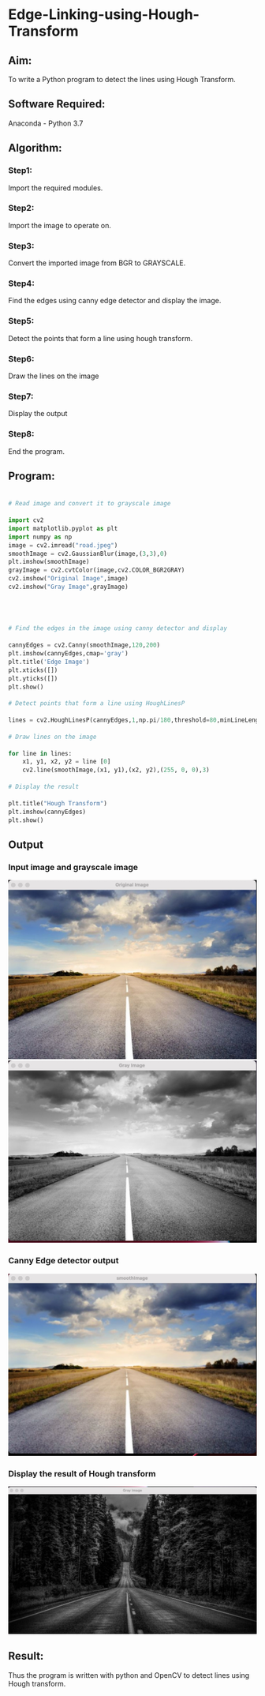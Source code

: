 # Edge-Linking-using-Hough-Transform
## Aim:
To write a Python program to detect the lines using Hough Transform.

## Software Required:
Anaconda - Python 3.7

## Algorithm:
### Step1:


Import the required modules.
<br>

### Step2:

Import the image to operate on.
<br>

### Step3:

Convert the imported image from BGR to GRAYSCALE.
<br>

### Step4:

Find the edges using canny edge detector and display the image.
<br>

### Step5:

Detect the points that form a line using hough transform.
<br>

### Step6:

Draw the lines on the image
<br>

### Step7:

Display the output
<br>

### Step8:

End the program.
<br>


## Program:
```Python

# Read image and convert it to grayscale image

import cv2
import matplotlib.pyplot as plt
import numpy as np
image = cv2.imread("road.jpeg")
smoothImage = cv2.GaussianBlur(image,(3,3),0)
plt.imshow(smoothImage)
grayImage = cv2.cvtColor(image,cv2.COLOR_BGR2GRAY)
cv2.imshow("Original Image",image)
cv2.imshow("Gray Image",grayImage)




# Find the edges in the image using canny detector and display

cannyEdges = cv2.Canny(smoothImage,120,200)
plt.imshow(cannyEdges,cmap='gray')
plt.title('Edge Image')
plt.xticks([])
plt.yticks([])
plt.show()

# Detect points that form a line using HoughLinesP

lines = cv2.HoughLinesP(cannyEdges,1,np.pi/180,threshold=80,minLineLength = 50,maxLineGap = 250)

# Draw lines on the image

for line in lines:
    x1, y1, x2, y2 = line [0]
    cv2.line(smoothImage,(x1, y1),(x2, y2),(255, 0, 0),3)

# Display the result

plt.title("Hough Transform")
plt.imshow(cannyEdges)
plt.show()

```
## Output

### Input image and grayscale image

![1](output1.jpeg)
![2](output2.jpeg)


### Canny Edge detector output
![3](output3.jpeg)

### Display the result of Hough transform
![4](output4.jpeg)

## Result:
Thus the program is written with python and OpenCV to detect lines using Hough transform. 
